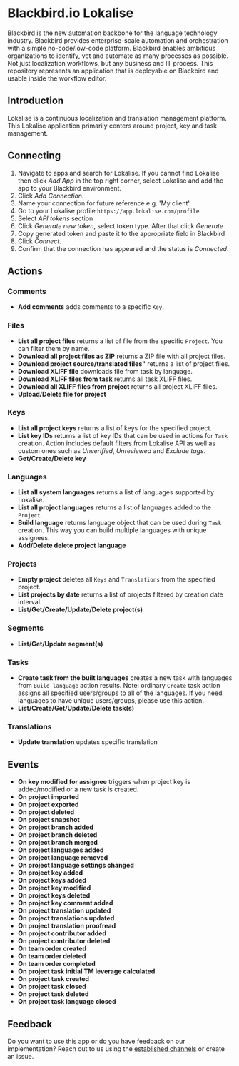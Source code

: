 # Blackbird.io Lokalise

Blackbird is the new automation backbone for the language technology industry. Blackbird provides enterprise-scale automation and orchestration with a simple no-code/low-code platform. Blackbird enables ambitious organizations to identify, vet and automate as many processes as possible. Not just localization workflows, but any business and IT process. This repository represents an application that is deployable on Blackbird and usable inside the workflow editor.

## Introduction

<!-- begin docs -->  

Lokalise is a continuous localization and translation management platform. This Lokalise application primarily centers around project, key and task management.

## Connecting

1. Navigate to apps and search for Lokalise. If you cannot find Lokalise then click _Add App_ in the top right corner, select Lokalise and add the app to your Blackbird environment.
2. Click _Add Connection_.
3. Name your connection for future reference e.g. 'My client'.
4. Go to your Lokalise profile `https://app.lokalise.com/profile`
5. Select _API tokens_ section
6. Click _Generate new token_, select token type. After that click _Generate_
7. Copy generated token and paste it to the appropriate field in Blackbird
8. Click _Connect_.
9. Confirm that the connection has appeared and the status is _Connected_.

## Actions

### Comments

- **Add comments** adds comments to a specific `Key`.

### Files

- **List all project files** returns a list of file from the specific `Project`. You can filter them by name.
- **Download all project files as ZIP** returns a ZIP file with all project files.
- **Download project source/translated files"** returns a list of project files.
- **Download XLIFF file** downloads file from task by language.
- **Download XLIFF files from task** returns all task XLIFF files.
- **Download all XLIFF files from project** returns all project XLIFF files.
- **Upload/Delete file for project**

### Keys

- **List all project keys** returns a list of keys for the specified project.
- **List key IDs** returns a list of key IDs that can be used in actions for `Task` creation. Action includes default filters from Lokalise API as well as custom ones such as _Unverified_, _Unreviewed_ and _Exclude tags_.
- **Get/Create/Delete key**

### Languages

- **List all system languages** returns a list of languages supported by Lokalise.
- **List all project languages** returns a list of languages added to the `Project`.
- **Build language** returns language object that can be used during `Task` creation. This way you can build multiple languages with unique assignees.
- **Add/Delete delete project language**

### Projects

- **Empty project** deletes all `Keys` and `Translations` from the specified project.
- **List projects by date** returns a list of projects filtered by creation date interval.
- **List/Get/Create/Update/Delete project(s)**

### Segments

- **List/Get/Update segment(s)**

### Tasks

- **Create task from the built languages** creates a new task with languages from `Build language` action results. Note: ordinary `Create` task action assigns all specified users/groups to all of the languages. If you need languages to have unique users/groups, please use this action.
- **List/Create/Get/Update/Delete task(s)**

### Translations

- **Update translation** updates specific translation

## Events

-   **On key modified for assignee** triggers when project key is added/modified or a new task is created.
-   **On project imported**
-   **On project exported**
-   **On project deleted**
-   **On project snapshot**
-   **On project branch added**
-   **On project branch deleted**
-   **On project branch merged**
-   **On project languages added**
-   **On project language removed**
-   **On project language settings changed**
-   **On project key added**
-   **On project keys added**
-   **On project key modified**
-   **On project keys deleted**
-   **On project key comment added**
-   **On project translation updated**
-   **On project translations updated**
-   **On project translation proofread**
-   **On project contributor added**
-   **On project contributor deleted**
-   **On team order created**
-   **On team order deleted**
-   **On team order completed**
-   **On project task initial TM leverage calculated**
-   **On project task created**
-   **On project task closed**
-   **On project task deleted**
-   **On project task language closed**

## Feedback

Do you want to use this app or do you have feedback on our implementation? Reach out to us using the [established channels](https://www.blackbird.io/) or create an issue.

<!-- end docs -->
